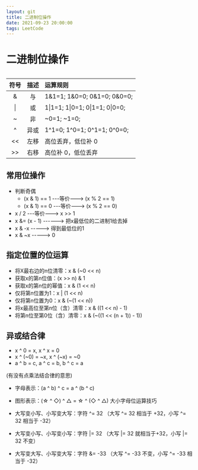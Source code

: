 ```yaml
---
layout: git
title: 二进制位操作
date: 2021-09-23 20:00:00
tags: LeetCode
---
```


# 二进制位操作
###### 
| 符号 | 描述 | 运算规则 |
| :-: | :-: | :-- |
| &  | 与 | 1&1=1; 1&0=0; 0&1=0; 0&0=0; |
| \| | 或 | 1\|1=1; 1\|0=1; 0\|1=1; 0\|0=0; |
| ~ | 非 | ~0=1; ~1=0; |
| ^ | 异或 | 1\^1=0; 1\^0=1; 0\^1=1; 0\^0=0; |
| << | 左移 | 高位丢弃，低位补 0 |
| >> | 右移 | 高位补 0，低位丢弃 |

## 常用位操作
* 判断奇偶
    * (x & 1) == 1 ---等价---> (x % 2 == 1)
    * (x & 1) == 0 ---等价---> (x % 2 == 0)
* x / 2 ---等价---> x >> 1
* x &= (x - 1) ------> 把x最低位的二进制1给去掉
* x & -x -----> 得到最低位的1
* x & ~x -----> 0
## 指定位置的位运算
* 将X最右边的n位清零：x & (~0 << n)
* 获取x的第n位值：(x >> n) & 1
* 获取x的第n位的幂值：x & (1 << n)
* 仅将第n位置为1：x | (1 << n)
* 仅将第n位置为0：x & (~(1 << n))
* 将x最高位至第n位（含）清零：x & ((1 << n) - 1)
* 将第n位至第0位（含）清零：x & (~((1 << (n + 1)) - 1))

## 异或结合律
* x ^ 0 = x, x ^ x = 0
* x ^ (~0) = ~x, x ^ (~x) = ~0
* a ^ b = c, a ^ c = b, b ^ c = a

(有没有点乘法结合律的意思)
* 字母表示：(a ^ b) ^ c = a ^ (b ^ c)
* 图形表示：(☆ ^ ◇) ^ △ = ☆ ^ (◇ ^ △)
大小字母位运算技巧


* 大写变小写、小写变大写：字符 ^= 32 （大写 ^= 32 相当于 +32，小写 ^= 32 相当于 -32）
* 大写变小写、小写变小写：字符 |= 32 （大写 |= 32 就相当于+32，小写 |= 32 不变）
* 大写变大写、小写变大写：字符 &= -33 （大写 ^= -33 不变，小写 ^= -33 相当于 -32）
